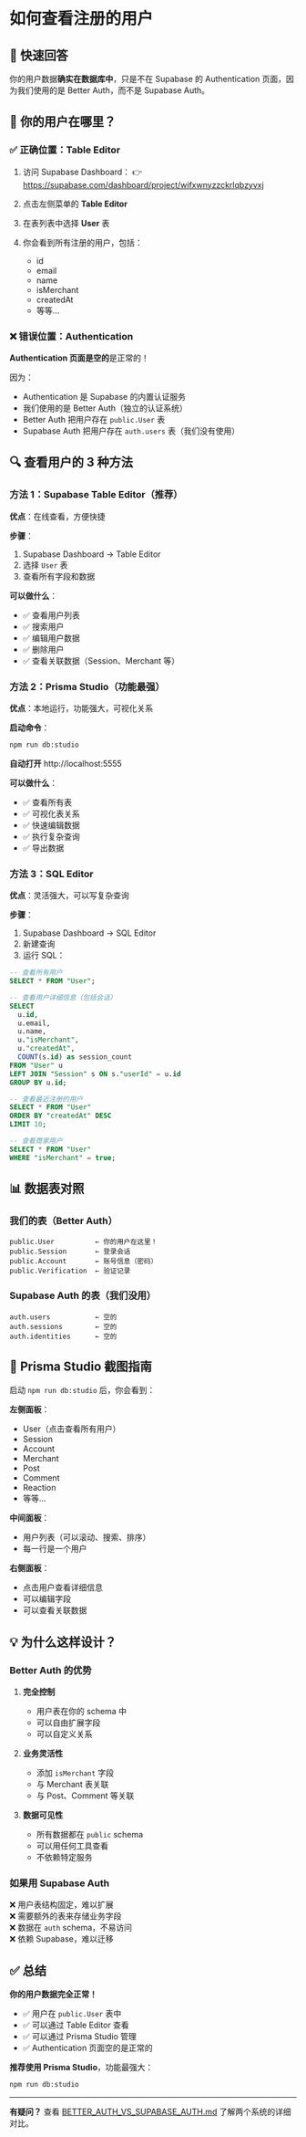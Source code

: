 # 如何查看注册的用户

## 🎯 快速回答

你的用户数据**确实在数据库中**，只是不在 Supabase 的 Authentication 页面，因为我们使用的是 Better Auth，而不是 Supabase Auth。

## 📍 你的用户在哪里？

### ✅ 正确位置：Table Editor

1. 访问 Supabase Dashboard：
   👉 https://supabase.com/dashboard/project/wifxwnyzzckrlqbzyvxj

2. 点击左侧菜单的 **Table Editor**

3. 在表列表中选择 **User** 表

4. 你会看到所有注册的用户，包括：
   - id
   - email
   - name
   - isMerchant
   - createdAt
   - 等等...

### ❌ 错误位置：Authentication

**Authentication 页面是空的**是正常的！

因为：
- Authentication 是 Supabase 的内置认证服务
- 我们使用的是 Better Auth（独立的认证系统）
- Better Auth 把用户存在 `public.User` 表
- Supabase Auth 把用户存在 `auth.users` 表（我们没有使用）

## 🔍 查看用户的 3 种方法

### 方法 1：Supabase Table Editor（推荐）

**优点**：在线查看，方便快捷

**步骤**：
1. Supabase Dashboard → Table Editor
2. 选择 `User` 表
3. 查看所有字段和数据

**可以做什么**：
- ✅ 查看用户列表
- ✅ 搜索用户
- ✅ 编辑用户数据
- ✅ 删除用户
- ✅ 查看关联数据（Session、Merchant 等）

### 方法 2：Prisma Studio（功能最强）

**优点**：本地运行，功能强大，可视化关系

**启动命令**：
```bash
npm run db:studio
```

**自动打开** http://localhost:5555

**可以做什么**：
- ✅ 查看所有表
- ✅ 可视化表关系
- ✅ 快速编辑数据
- ✅ 执行复杂查询
- ✅ 导出数据

### 方法 3：SQL Editor

**优点**：灵活强大，可以写复杂查询

**步骤**：
1. Supabase Dashboard → SQL Editor
2. 新建查询
3. 运行 SQL：

```sql
-- 查看所有用户
SELECT * FROM "User";

-- 查看用户详细信息（包括会话）
SELECT 
  u.id,
  u.email,
  u.name,
  u."isMerchant",
  u."createdAt",
  COUNT(s.id) as session_count
FROM "User" u
LEFT JOIN "Session" s ON s."userId" = u.id
GROUP BY u.id;

-- 查看最近注册的用户
SELECT * FROM "User" 
ORDER BY "createdAt" DESC 
LIMIT 10;

-- 查看商家用户
SELECT * FROM "User" 
WHERE "isMerchant" = true;
```

## 📊 数据表对照

### 我们的表（Better Auth）
```
public.User          ← 你的用户在这里！
public.Session       ← 登录会话
public.Account       ← 账号信息（密码）
public.Verification  ← 验证记录
```

### Supabase Auth 的表（我们没用）
```
auth.users           ← 空的
auth.sessions        ← 空的
auth.identities      ← 空的
```

## 🎨 Prisma Studio 截图指南

启动 `npm run db:studio` 后，你会看到：

**左侧面板**：
- User（点击查看所有用户）
- Session
- Account
- Merchant
- Post
- Comment
- Reaction
- 等等...

**中间面板**：
- 用户列表（可以滚动、搜索、排序）
- 每一行是一个用户

**右侧面板**：
- 点击用户查看详细信息
- 可以编辑字段
- 可以查看关联数据

## 💡 为什么这样设计？

### Better Auth 的优势

1. **完全控制**
   - 用户表在你的 schema 中
   - 可以自由扩展字段
   - 可以自定义关系

2. **业务灵活性**
   - 添加 `isMerchant` 字段
   - 与 Merchant 表关联
   - 与 Post、Comment 等关联

3. **数据可见性**
   - 所有数据都在 `public` schema
   - 可以用任何工具查看
   - 不依赖特定服务

### 如果用 Supabase Auth

❌ 用户表结构固定，难以扩展  
❌ 需要额外的表来存储业务字段  
❌ 数据在 `auth` schema，不易访问  
❌ 依赖 Supabase，难以迁移  

## ✅ 总结

**你的用户数据完全正常！**

- ✅ 用户在 `public.User` 表中
- ✅ 可以通过 Table Editor 查看
- ✅ 可以通过 Prisma Studio 管理
- ✅ Authentication 页面空的是正常的

**推荐使用 Prisma Studio**，功能最强大：
```bash
npm run db:studio
```

---

**有疑问？** 查看 [BETTER_AUTH_VS_SUPABASE_AUTH.md](./BETTER_AUTH_VS_SUPABASE_AUTH.md) 了解两个系统的详细对比。
